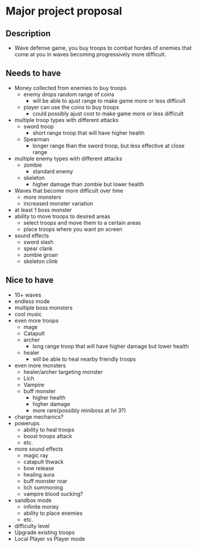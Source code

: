 # Major project proposal

## Description
- Wave defense game, you buy troops to combat hordes of enemies that come at you in waves becoming progressively more difficult.

## Needs to have
- Money collected from enemies to buy troops
  - enemy drops random range of coins
    - will be able to ajust range to make game more or less difficult
  - player can use the coins to buy troops
    - could possibly ajust cost to make game more or less difficult
- multiple troop types with different attacks
  - sword troop
    - short range troop that will have higher health
  - Spearman
    - longer range than the sword troop, but less effective at close range
- multiple enemy types with different attacks
  - zombie
    - standard enemy
  - skeleton
    - higher damage than zombie but lower health
- Waves that become more difficult over time
  - more monsters
  - increased monster variation
- at least 1 boss monster
- ability to move troops to desired areas
  - select troops and move them to a certain areas 
  - place troops where you want pn screen
- sound effects
  - sword slash
  - spear clank
  - zombie groan
  - skeleton clink




## Nice to have
- 10+ waves
- endless mode
- multiple boss monsters
- cool music
- even more troops
  - mage
  - Catapult
  - archer
    - long range troop that will have higher damage but lower health
  - healer
    - will be able to heal nearby friendly troops
- even more monsters
  - healer/archer targeting monster
  - Lich
  - Vampire
  - buff monster
    - higher health
    - higher damage
    - more rare(possibly miniboss at lvl 3?)
- charge mechanics?
- powerups
  - ability to heal troops
  - boost troops attack
  - etc.
- more sound effects
  - magic ray
  - catapult thwack
  - bow release
  - healing aura
  - buff monster roar
  - lich summoning
  - vampire blood sucking?
- sandbox mode
  - infinite money
  - ability to place enemies
  - etc.
- difficulty level
- Upgrade existing troops
- Local Player vs Player mode